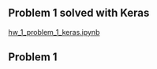 ## Problem 1 solved with Keras
[hw_1_problem_1_keras.ipynb](https://colab.research.google.com/drive/1EeUTh-_qNbuQZDLqttYwcKf3zhsAuO-J)

## Problem 1
